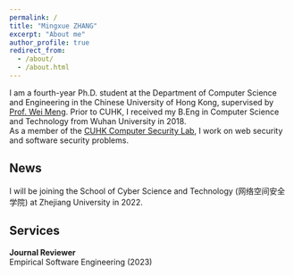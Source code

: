 ```yaml
---
permalink: /
title: "Mingxue ZHANG"
excerpt: "About me"
author_profile: true
redirect_from: 
  - /about/
  - /about.html
---
```


I am a fourth-year Ph.D. student at the Department of Computer Science and Engineering in the Chinese University of Hong Kong, supervised by [Prof. Wei Meng](https://www.cse.cuhk.edu.hk/~wei). Prior to CUHK, I received my B.Eng in Computer Science and Technology from Wuhan University in 2018.<br>
As a member of the [CUHK Computer Security Lab](https://seclab.cse.cuhk.edu.hk), I work on web security and software security problems.<br>

## News
I will be joining the School of Cyber Science and Technology (网络空间安全学院) at Zhejiang University in 2022.

## Services
**Journal Reviewer**<br>
Empirical Software Engineering (2023)
